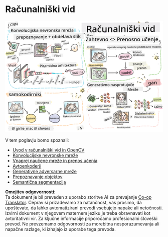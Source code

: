 <!--
CO_OP_TRANSLATOR_METADATA:
{
  "original_hash": "58a52f000089c1d8906a4daa4ab1169b",
  "translation_date": "2025-08-25T22:28:17+00:00",
  "source_file": "lessons/4-ComputerVision/README.md",
  "language_code": "sl"
}
-->
# Računalniški vid

![Povzetek vsebine o računalniškem vidu v skici](../../../../translated_images/ai-computervision.6506ebebac3fbf76cdb78989d7d3dfea87e88285c0feaade53aa7804a22b248f.sl.png)

V tem poglavju bomo spoznali:

* [Uvod v računalniški vid in OpenCV](06-IntroCV/README.md)
* [Konvolucijske nevronske mreže](07-ConvNets/README.md)
* [Vnaprej naučene mreže in prenos učenja](08-TransferLearning/README.md) 
* [Avtoenkoderji](09-Autoencoders/README.md)
* [Generativne adversarne mreže](10-GANs/README.md)
* [Prepoznavanje objektov](11-ObjectDetection/README.md)
* [Semantična segmentacija](12-Segmentation/README.md)

**Omejitev odgovornosti**:  
Ta dokument je bil preveden z uporabo storitve AI za prevajanje [Co-op Translator](https://github.com/Azure/co-op-translator). Čeprav si prizadevamo za natančnost, vas prosimo, da upoštevate, da lahko avtomatizirani prevodi vsebujejo napake ali netočnosti. Izvirni dokument v njegovem maternem jeziku je treba obravnavati kot avtoritativni vir. Za ključne informacije priporočamo profesionalni človeški prevod. Ne prevzemamo odgovornosti za morebitna nesporazumevanja ali napačne razlage, ki izhajajo iz uporabe tega prevoda.